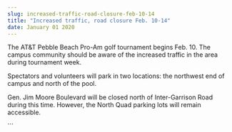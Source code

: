 ```yaml
---
slug: increased-traffic-road-closure-feb-10-14
title: "Increased traffic, road closure Feb. 10-14"
date: January 01 2020
---
```


 
<p>
  The AT&amp;T Pebble Beach Pro&#45;Am golf tournament begins Feb. 10. The
  campus community should be aware of the increased traffic in the area during
  tournament week.
</p>
<p>
  Spectators and volunteers will park in two locations: the northwest end of
  campus and north of the pool.
</p>
<p>
  Gen. Jim Moore Boulevard will be closed north of Inter&#45;Garrison Road
  during this time. However, the North Quad parking lots will remain accessible.
</p>
```

